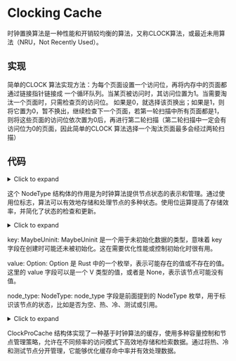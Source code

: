 # Clocking Cache 

时钟置换算法是一种性能和开销较均衡的算法，又称CLOCK算法，或最近未用算法（NRU，Not Recently Used）。

## 实现

简单的CLOCK 算法实现方法：为每个页面设置一个访问位，再将内存中的页面都通过链接指针链接成 一个循环队列。当某页被访问时，其访问位置为1。当需要淘汰一个页面时，只需检查页的访问位。 如果是0，就选择该页换出；如果是1，则将它置为0，暂不换出，继续检查下一个页面，若第一轮扫描中所有页面都是1，则将这些页面的访问位依次置为0后，再进行第二轮扫描（第二轮扫描中一定会有访问位为0的页面，因此简单的CLOCK 算法选择一个淘汰页面最多会经过两轮扫描）

## 代码

<details><summary>Click to expand</summary>

```rs 
    struct NodeType: u8 {
        const EMPTY     = 0b00001;
        const HOT       = 0b00010;
        const COLD      = 0b00100;
        const TEST      = 0b01000;
        const MASK      = Self::EMPTY.bits() | Self::HOT.bits() | Self::COLD.bits() | Self::TEST.bits();
        const REFERENCE = 0b10000;
    }
```
</details>

这个 NodeType 结构体的作用是为时钟算法提供节点状态的表示和管理。通过使用位标志，算法可以有效地存储和处理节点的多种状态。使用位运算提高了存储效率，并简化了状态的检查和更新。


<details><summary>Click to expand</summary>

```rs 
struct Node<K, V> {
    key: MaybeUninit<K>,
    value: Option<V>,
    node_type: NodeType,
}
```
</details>

key: MaybeUninit<K>:
MaybeUninit 是一个用于未初始化数据的类型，意味着 key 字段在创建时可能还未被初始化。这在需要优化性能或控制初始化时很有用。

value: Option<V>:
Option 是 Rust 中的一个枚举，表示可能存在的值或不存在的值。这里的 value 字段可以是一个 V 类型的值，或者是 None，表示该节点可能没有值。

node_type: NodeType:
node_type 字段是前面提到的 NodeType 枚举，用于标识该节点的状态，比如是否为空、热、冷、测试或引用。


<details><summary>Click to expand</summary>

```rs 
pub struct ClockProCache<K, V> {
    capacity: usize,
    test_capacity: usize,
    cold_capacity: usize,
    map: HashMap<K, Token>,
    ring: TokenRing,
    nodes: Vec<Node<K, V>>,
    hand_hot: Token,
    hand_cold: Token,
    hand_test: Token,
    count_hot: usize,
    count_cold: usize,
    count_test: usize,
    inserted: u64,
    evicted: u64,
}
```
</details>

ClockProCache 结构体实现了一种基于时钟算法的缓存，使用多种容量控制和节点管理策略，允许在不同频率的访问模式下高效地存储和检索数据。通过将热、冷和测试节点分开管理，它能够优化缓存命中率并有效处理数据。


